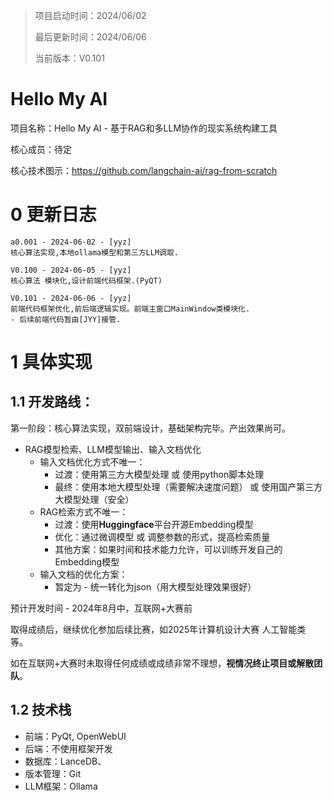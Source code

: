 > 项目启动时间：2024/06/02
>
> 最后更新时间：2024/06/06
>
> 当前版本：V0.101

# Hello My AI

项目名称：Hello My AI - 基于RAG和多LLM协作的现实系统构建工具

核心成员：待定

核心技术图示：https://github.com/langchain-ai/rag-from-scratch



# 0 更新日志

```
a0.001 - 2024-06-02 - [yyz]
核心算法实现,本地ollama模型和第三方LLM调取.

V0.100 - 2024-06-05 - [yyz]
核心算法 模块化,设计前端代码框架.(PyQT)

V0.101 - 2024-06-06 - [yyz]
前端代码框架优化,前后端逻辑实现。前端主窗口MainWindow类模块化.
- 后续前端代码暂由[JYY]接管.
```



# 1 具体实现

## 1.1 开发路线：

第一阶段：核心算法实现，双前端设计，基础架构完毕。产出效果尚可。

- RAG模型检索、LLM模型输出、输入文档优化
  - 输入文档优化方式不唯一：
    - 过渡：使用第三方大模型处理 或 使用python脚本处理
    - 最终：使用本地大模型处理（需要解决速度问题） 或 使用国产第三方大模型处理（安全）
  - RAG检索方式不唯一：
    - 过渡：使用**Huggingface**平台开源Embedding模型
    - 优化：通过微调模型 或 调整参数的形式，提高检索质量
    - 其他方案：如果时间和技术能力允许，可以训练开发自己的Embedding模型
  - 输入文档的优化方案：
    - 暂定为 - 统一转化为json（用大模型处理效果很好）

预计开发时间 - 2024年8月中，互联网+大赛前

取得成绩后，继续优化参加后续比赛，如2025年计算机设计大赛 人工智能类 等。

如在互联网+大赛时未取得任何成绩或成绩非常不理想，**视情况终止项目或解散团队**。

## 1.2 技术栈

- 前端：PyQt, OpenWebUI
- 后端：不使用框架开发
- 数据库：LanceDB、
- 版本管理：Git
- LLM框架：Ollama

